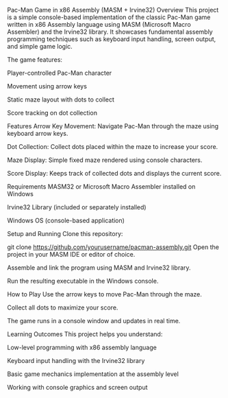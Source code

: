 Pac-Man Game in x86 Assembly (MASM + Irvine32)
Overview
This project is a simple console-based implementation of the classic Pac-Man game written in x86 Assembly language using MASM (Microsoft Macro Assembler) and the Irvine32 library. It showcases fundamental assembly programming techniques such as keyboard input handling, screen output, and simple game logic.

The game features:

Player-controlled Pac-Man character

Movement using arrow keys

Static maze layout with dots to collect

Score tracking on dot collection

Features
Arrow Key Movement: Navigate Pac-Man through the maze using keyboard arrow keys.

Dot Collection: Collect dots placed within the maze to increase your score.

Maze Display: Simple fixed maze rendered using console characters.

Score Display: Keeps track of collected dots and displays the current score.

Requirements
MASM32 or Microsoft Macro Assembler installed on Windows

Irvine32 Library (included or separately installed)

Windows OS (console-based application)

Setup and Running
Clone this repository:

git clone https://github.com/yourusername/pacman-assembly.git
Open the project in your MASM IDE or editor of choice.

Assemble and link the program using MASM and Irvine32 library.

Run the resulting executable in the Windows console.

How to Play
Use the arrow keys to move Pac-Man through the maze.

Collect all dots to maximize your score.

The game runs in a console window and updates in real time.

Learning Outcomes
This project helps you understand:

Low-level programming with x86 assembly language

Keyboard input handling with the Irvine32 library

Basic game mechanics implementation at the assembly level

Working with console graphics and screen output
